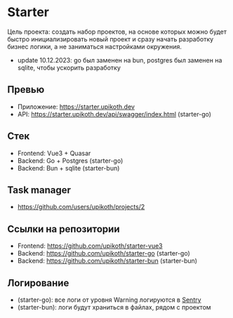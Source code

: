 # Starter

Цель проекта: создать набор проектов, на основе которых можно будет быстро инициализировать новый проект и сразу начать разработку бизнес логики, а не заниматься настройками окружения.

+ update 10.12.2023: go был заменен на bun, postgres был заменен на sqlite, чтобы ускорить разработку

## Превью

- Приложение: https://starter.upikoth.dev
- API: https://starter.upikoth.dev/api/swagger/index.html (starter-go)

## Стек

+ Frontend: Vue3 + Quasar
+ Backend: Go + Postgres (starter-go)
+ Backend: Bun + sqlite (starter-bun)

## Task manager

- https://github.com/users/upikoth/projects/2

## Ссылки на репозитории

- Frontend: https://github.com/upikoth/starter-vue3
- Backend: https://github.com/upikoth/starter-go (starter-go)
- Backend: https://github.com/upikoth/starter-bun (starter-bun)

## Логирование

- (starter-go): все логи от уровня Warning логируются в [Sentry](https://upikoth.sentry.io/projects/starter-go/?project=4505510604439552)
- (starter-bun): логи будут храниться в файлах, рядом с проектом